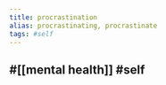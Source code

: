 ```yaml
---
title: procrastination
alias: procrastinating, procrastinate
tags: #self 
---
```

## #[[mental health]] #self
##